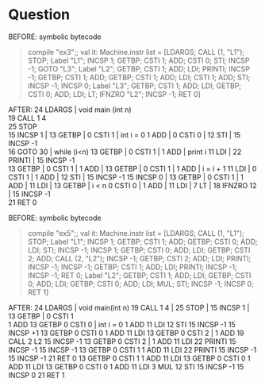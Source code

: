 # Question  

BEFORE: symbolic bytecode
>    compile "ex3";; 
val it: Machine.instr list =
  [LDARGS; CALL (1, "L1"); STOP; Label "L1"; INCSP 1; GETBP; CSTI 1; ADD;
   CSTI 0; STI; INCSP -1; GOTO "L3"; Label "L2"; GETBP; CSTI 1; ADD; LDI;
   PRINTI; INCSP -1; GETBP; CSTI 1; ADD; GETBP; CSTI 1; ADD; LDI; CSTI 1; ADD;
   STI; INCSP -1; INCSP 0; Label "L3"; GETBP; CSTI 1; ADD; LDI; GETBP; CSTI 0;
   ADD; LDI; LT; IFNZRO "L2"; INCSP -1; RET 0]

AFTER: 
24 LDARGS                 | void main (int n)   
19 CALL 1 4               
25 STOP                   
15 INCSP 1                |
13 GETBP                  |
0 CSTI 1                  | int i = 0
1 ADD                     |
0 CSTI 0                  |
12 STI                    | 
15 INCSP -1               
16 GOTO 30                | while (i<n)
13 GETBP                     |
0 CSTI 1                     | 
1 ADD                        | print i 
11 LDI                       | 
22 PRINTI                    |
15 INCSP -1               
13 GETBP                  |
0 CSTI 1                  |
1 ADD                     |
13 GETBP                  |
0 CSTI 1                  |
1 ADD                     | i = i + 1
11 LDI                    |
0 CSTI 1                  |
1 ADD                     |
12 STI                    |
15 INCSP -1
15 INCSP 0                |
13 GETBP                  |
0 CSTI 1                  | 
1 ADD                     |
11 LDI                    |
13 GETBP                  | i < n 
0 CSTI 0                  |
1 ADD                     |
11 LDI                    |
7 LT                      |
18 IFNZRO 12              |
15 INCSP -1              
21 RET 0 


BEFORE: symbolic bytecode

>    compile "ex5";; 
val it: Machine.instr list =
  [LDARGS; CALL (1, "L1"); STOP; Label "L1"; INCSP 1; GETBP; CSTI 1; ADD;
   GETBP; CSTI 0; ADD; LDI; STI; INCSP -1; INCSP 1; GETBP; CSTI 0; ADD; LDI;
   GETBP; CSTI 2; ADD; CALL (2, "L2"); INCSP -1; GETBP; CSTI 2; ADD; LDI;
   PRINTI; INCSP -1; INCSP -1; GETBP; CSTI 1; ADD; LDI; PRINTI; INCSP -1;
   INCSP -1; RET 0; Label "L2"; GETBP; CSTI 1; ADD; LDI; GETBP; CSTI 0; ADD;
   LDI; GETBP; CSTI 0; ADD; LDI; MUL; STI; INCSP -1; INCSP 0; RET 1]

AFTER: 
24 LDARGS          | void main(int n) 
19 CALL 1 4        | 
25 STOP            | 
15 INCSP 1         | 
13 GETBP           | 
0 CSTI 1         
1 ADD 
13 GETBP 
0 CSTI 0           | int i = 0 
1 ADD
11 LDI
12 STI
15 INCSP -1 
15 INCSP +1 
13 GETBP
0 CSTI 0
1 ADD 
11 LDI 
13 GETBP 
0 CSTI 2           | 
1 ADD
19 CALL 2 L2 
15 INCSP -1 
13 GETBP
0 CSTI 2           | 
1 ADD
11 LDI 
22 PRINTI
15 INCSP -1 
15 INCSP -1 
13 GETBP
0 CSTI 1 
1 ADD 
11 LDI 
22 PRINTI
15 INCSP -1 
15 INCSP -1 
21 RET 0 
13 GETBP
0 CSTI 1 
1 ADD 
11 LDI
13 GETBP
0 CSTI 0 
1 ADD 
11 LDI 
13 GETBP
0 CSTI 0 
1 ADD 
11 LDI 
3 MUL
12 STI
15 INCSP -1 
15 INCSP 0
21 RET 1 









